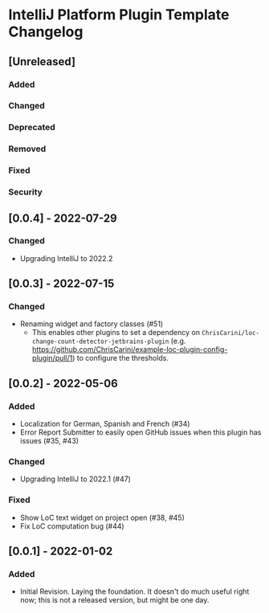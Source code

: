 <!-- Keep a Changelog guide -> https://keepachangelog.com -->

# IntelliJ Platform Plugin Template Changelog

## [Unreleased]
### Added

### Changed

### Deprecated

### Removed

### Fixed

### Security

## [0.0.4] - 2022-07-29
### Changed
- Upgrading IntelliJ to 2022.2

## [0.0.3] - 2022-07-15
### Changed
- Renaming widget and factory classes (#51)
    - This enables other plugins to set a dependency on `ChrisCarini/loc-change-count-detector-jetbrains-plugin` (e.g. https://github.com/ChrisCarini/example-loc-plugin-config-plugin/pull/1) to configure the thresholds.

## [0.0.2] - 2022-05-06
### Added
- Localization for German, Spanish and French (#34)
- Error Report Submitter to easily open GitHub issues when this plugin has issues (#35, #43)

### Changed
- Upgrading IntelliJ to 2022.1 (#47)

### Fixed
- Show LoC text widget on project open (#38, #45)
- Fix LoC computation bug (#44)

## [0.0.1] - 2022-01-02
### Added
- Initial Revision. Laying the foundation. It doesn't do much useful right now; this is not a released version, but
  might be one day.